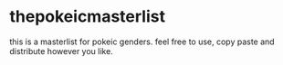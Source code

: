 # thepokeicmasterlist

this is a masterlist for pokeic genders. feel free to use, copy paste and distribute however you like. 
